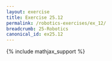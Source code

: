 ```yaml
---
layout: exercise
title: Exercise 25.12
permalink: /robotics-exercises/ex_12/
breadcrumb: 25-Robotics
canonical_id: ex25.12
---
```

{% include mathjax_support %}
